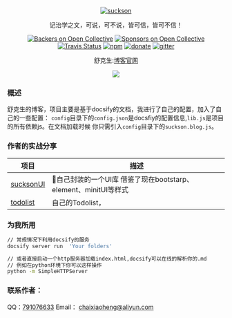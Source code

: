 <!--
 * @Descripttion: 
 * @version: 
 * @Author: suckson
 * @Date: 2019-09-29 00:14:28
 * @LastEditors: suckson
 * @LastEditTime: 2019-10-23 00:13:58
 -->
<p align="center">
  <a href="http://suckson.com">
    <img alt="suckson" src="https://suckosn-blog.oss-cn-hangzhou.aliyuncs.com/img/laozijiushipin.png">
  </a>
</p>

<p align="center">
   记治学之文，可说，可不说，皆可信，皆可不信！
</p>

<p align="center">
  <a href="#backers"><img alt="Backers on Open Collective" src="https://opencollective.com/docsify/backers/badge.svg?style=flat-square"></a>
  <a href="#sponsors"><img alt="Sponsors on Open Collective" src="https://opencollective.com/docsify/sponsors/badge.svg?style=flat-square"></a>
  <a href="https://travis-ci.org/docsifyjs/docsify"><img alt="Travis Status" src="https://img.shields.io/travis/docsifyjs/docsify/master.svg?style=flat-square"></a>
  <a href="https://www.npmjs.com/package/docsify"><img alt="npm" src="https://img.shields.io/npm/v/docsify.svg?style=flat-square"></a>
  <a href="https://github.com/QingWei-Li/donate"><img alt="donate" src="https://img.shields.io/badge/%24-donate-ff69b4.svg?style=flat-square"></a>
  <a href="https://gitter.im/docsifyjs/Lobby?utm_source=share-link&utm_medium=link&utm_campaign=share-link"><img alt="gitter" src="https://img.shields.io/gitter/room/docsifyjs/docsify.svg?style=flat-square"></a>
</p>

<p align="center">舒克生:<a href="http://suckson.com">博客官网</a></p>

<p align="center">
  <a href="http://suckson.com">
    <img src="https://opencollective.com/docsify/tiers/gold-sponsor.svg?avatarHeight=36">
  </a>
</p>

### 概述

舒克生的博客，项目主要是基于docsify的文档，我进行了自己的配置，加入了自己的一些配置：
`config`目录下的`config.json`是docsfiy的配置信息,`lib.js`是项目的所有依赖js。在文档加载时候
你只需引入`config`目录下的`suckson.blog.js`。


### 作者的实战分享

| 项目                                          | 描述                              |
| ------------------------------------------------ | ---------------------------------------- |
| [sucksonUI](https://github.com/Suckson/sucksonUI)       | 📜自己封装的一个UI库 借鉴了现在bootstarp、element、minitUI等样式|
| [todolist](https://github.com/docpress/docpress) | 自己的Todolist，          |服务端渲染学习



### 为我所用

```bash
// 常规情况下利用docsify的服务
docsify server run  'Your folders'

// 或者直接启动一个http服务器加载index.html,docsify可以在线的解析你的.md
// 例如在python环境下你可以这样操作
python -m SimpleHTTPServer
```

### 联系作者：

QQ：[791076633]()
Email： [chaixiaoheng@aliyun.com]()




